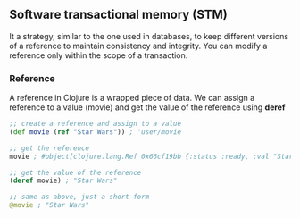## Software transactional memory (STM)
It a strategy, similar to the one used in databases, to keep different versions of a reference to maintain consistency and integrity. You can modify a reference only within the scope of a transaction.

### Reference
A reference in Clojure is a wrapped piece of data. We can assign a reference to a value (movie) and get the value of the reference using **deref**

```clojure
;; create a reference and assign to a value
(def movie (ref "Star Wars")) ; 'user/movie

;; get the reference
movie ; #object[clojure.lang.Ref 0x66cf19bb {:status :ready, :val "Star Wars"}]

;; get the value of the reference
(deref movie) ; "Star Wars"

;; same as above, just a short form
@movie ; "Star Wars"
```
